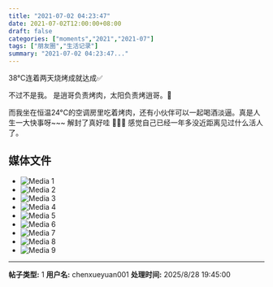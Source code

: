 ```yaml
---
title: "2021-07-02 04:23:47"
date: 2021-07-02T12:00:00+08:00
draft: false
categories: ["moments","2021","2021-07"]
tags: ["朋友圈","生活记录"]
summary: "2021-07-02 04:23:47..."
---
```


38°C连着两天烧烤成就达成✅

不过不是我。
是逍哥负责烤肉，太阳负责烤逍哥。🤭

而我坐在恒温24°C的空调房里吃着烤肉，还有小伙伴可以一起喝酒淡逼。真是人生一大快事呀~~~
解封了真好哇 🥳🥳🥳
感觉自己已经一年多没近距离见过什么活人了。

## 媒体文件

- ![Media 1](/Moments/photos/2021-07-02/202107020423470.jpg)
- ![Media 2](/Moments/photos/2021-07-02/202107020423471.jpg)
- ![Media 3](/Moments/photos/2021-07-02/202107020423472.jpg)
- ![Media 4](/Moments/photos/2021-07-02/202107020423473.jpg)
- ![Media 5](/Moments/photos/2021-07-02/202107020423474.jpg)
- ![Media 6](/Moments/photos/2021-07-02/202107020423475.jpg)
- ![Media 7](/Moments/photos/2021-07-02/202107020423476.jpg)
- ![Media 8](/Moments/photos/2021-07-02/202107020423477.jpg)
- ![Media 9](/Moments/photos/2021-07-02/202107020423478.jpg)

---

**帖子类型:** 1
**用户名:** chenxueyuan001
**处理时间:** 2025/8/28 19:45:00